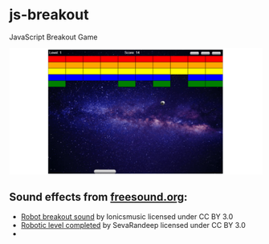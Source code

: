 # js-breakout

JavaScript Breakout Game

![breakout picture](assets/share-image-large.png)

## Sound effects from [freesound.org](https://freesound.org):

-  [Robot breakout sound](https://freesound.org/people/Ionicsmusic/sounds/196843/) by Ionicsmusic licensed under CC BY 3.0
- [Robotic level completed]({https://freesound.org/people/SevaRandeep/sounds/233033/) by SevaRandeep licensed under CC BY 3.0
- 